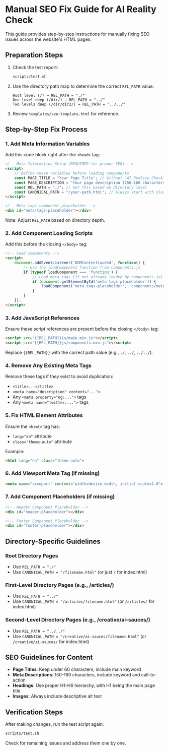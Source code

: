 # Manual SEO Fix Guide for AI Reality Check

This guide provides step-by-step instructions for manually fixing SEO issues across the website's HTML pages.

## Preparation Steps

1. Check the test report:
   ```bash
   scripts/test.sh
   ```

2. Use the directory path map to determine the correct `REL_PATH` value:
   ```
   Root level (/) → REL_PATH = "./"
   One level deep (/dir/) → REL_PATH = "../"
   Two levels deep (/dir/dir2/) → REL_PATH = "../../"
   ```

3. Review `templates/seo-template.html` for reference.

## Step-by-Step Fix Process

### 1. Add Meta Information Variables

Add this code block right after the `<head>` tag:

```html
<!-- Meta Information Setup (REQUIRED for proper SEO) -->
<script>
    // Define these variables before loading components
    const PAGE_TITLE = "Your Page Title"; // Without "AI Reality Check |" prefix
    const PAGE_DESCRIPTION = "Your page description (150-160 characters recommended).";
    const REL_PATH = "./"; // Set this based on directory level
    const CANONICAL_PATH = "/your-path.html"; // Always start with slash
</script>

<!-- Meta tags component placeholder -->
<div id="meta-tags-placeholder"></div>
```

Note: Adjust `REL_PATH` based on directory depth.

### 2. Add Component Loading Scripts

Add this before the closing `</body>` tag:

```html
<!-- Load components -->
<script>
    document.addEventListener('DOMContentLoaded', function() {
        // Use the loadComponent function from components.js
        if (typeof loadComponent === 'function') {
            // Load meta tags (if not already loaded by components.js)
            if (document.getElementById('meta-tags-placeholder')) {
                loadComponent('meta-tags-placeholder', 'components/meta-tags.html');
            }
        }
    });
</script>
```

### 3. Add JavaScript References

Ensure these script references are present before the closing `</body>` tag:

```html
<script src="{{REL_PATH}}js/main.min.js"></script>
<script src="{{REL_PATH}}js/components.min.js"></script>
```

Replace `{{REL_PATH}}` with the correct path value (e.g., `./`, `../`, `../../`).

### 4. Remove Any Existing Meta Tags

Remove these tags if they exist to avoid duplication:
- `<title>...</title>`
- `<meta name="description" content="...">`
- Any `<meta property="og:...">` tags
- Any `<meta name="twitter:...">` tags

### 5. Fix HTML Element Attributes

Ensure the `<html>` tag has:
- `lang="en"` attribute
- `class="theme-auto"` attribute

Example:
```html
<html lang="en" class="theme-auto">
```

### 6. Add Viewport Meta Tag (if missing)

```html
<meta name="viewport" content="width=device-width, initial-scale=1.0">
```

### 7. Add Component Placeholders (if missing)

```html
<!-- Header Component Placeholder -->
<div id="header-placeholder"></div>

<!-- Footer Component Placeholder -->
<div id="footer-placeholder"></div>
```

## Directory-Specific Guidelines

### Root Directory Pages
- Use `REL_PATH = "./"` 
- Use `CANONICAL_PATH = "/filename.html"` (or just `/` for index.html)

### First-Level Directory Pages (e.g., /articles/)
- Use `REL_PATH = "../"` 
- Use `CANONICAL_PATH = "/articles/filename.html"` (or `/articles/` for index.html)

### Second-Level Directory Pages (e.g., /creative/ai-sauces/)
- Use `REL_PATH = "../../"` 
- Use `CANONICAL_PATH = "/creative/ai-sauces/filename.html"` (or `/creative/ai-sauces/` for index.html)

## SEO Guidelines for Content

- **Page Titles**: Keep under 60 characters, include main keyword
- **Meta Descriptions**: 150-160 characters, include keyword and call-to-action
- **Headings**: Use proper H1-H6 hierarchy, with H1 being the main page title
- **Images**: Always include descriptive alt text

## Verification Steps

After making changes, run the test script again:
```bash
scripts/test.sh
```

Check for remaining issues and address them one by one.